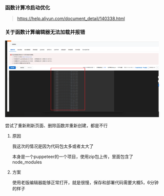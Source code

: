 <!--
 * @Date: 2022-05-31 16:56:32
 * @LastEditors: Lq
 * @LastEditTime: 2022-05-31 17:01:34
 * @FilePath: \learnningNotes\函数计算\index.md
-->
### 函数计算冷启动优化

> https://help.aliyun.com/document_detail/140338.html

### 关于函数计算编辑器无法加载并报错

<img src="./img/ide-error.png">

尝试了重新刷新页面、删除函数并重新创建，都是不行

1. 原因

    我这次的情况是因为代码包太多或者太大了

    本身是一个puppeteer的一个项目，使用zip包上传，里面包含了node_modules

2. 方案

    使用老版编辑器能够正常打开，就是很慢，保存和部署代码需要大概5，6分钟的样子